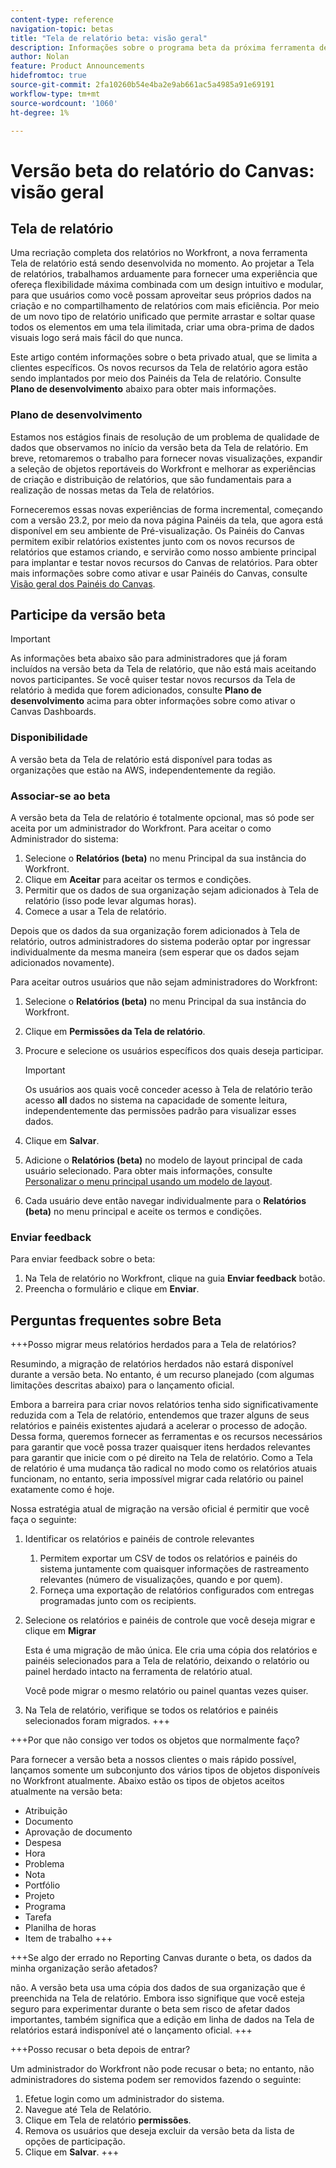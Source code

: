 ```yaml
---
content-type: reference
navigation-topic: betas
title: "Tela de relatório beta: visão geral"
description: Informações sobre o programa beta da próxima ferramenta de tela de relatório do Adobe Workfront
author: Nolan
feature: Product Announcements
hidefromtoc: true
source-git-commit: 2fa10260b54e4ba2e9ab661ac5a4985a91e69191
workflow-type: tm+mt
source-wordcount: '1060'
ht-degree: 1%

---
```



# Versão beta do relatório do Canvas: visão geral

## Tela de relatório

Uma recriação completa dos relatórios no Workfront, a nova ferramenta Tela de relatório está sendo desenvolvida no momento. Ao projetar a Tela de relatórios, trabalhamos arduamente para fornecer uma experiência que ofereça flexibilidade máxima combinada com um design intuitivo e modular, para que usuários como você possam aproveitar seus próprios dados na criação e no compartilhamento de relatórios com mais eficiência. Por meio de um novo tipo de relatório unificado que permite arrastar e soltar quase todos os elementos em uma tela ilimitada, criar uma obra-prima de dados visuais logo será mais fácil do que nunca.

Este artigo contém informações sobre o beta privado atual, que se limita a clientes específicos. Os novos recursos da Tela de relatório agora estão sendo implantados por meio dos Painéis da Tela de relatório. Consulte **Plano de desenvolvimento** abaixo para obter mais informações.

### Plano de desenvolvimento

Estamos nos estágios finais de resolução de um problema de qualidade de dados que observamos no início da versão beta da Tela de relatório. Em breve, retomaremos o trabalho para fornecer novas visualizações, expandir a seleção de objetos reportáveis do Workfront e melhorar as experiências de criação e distribuição de relatórios, que são fundamentais para a realização de nossas metas da Tela de relatórios.

Forneceremos essas novas experiências de forma incremental, começando com a versão 23.2, por meio da nova página Painéis da tela, que agora está disponível em seu ambiente de Pré-visualização. Os Painéis do Canvas permitem exibir relatórios existentes junto com os novos recursos de relatórios que estamos criando, e servirão como nosso ambiente principal para implantar e testar novos recursos do Canvas de relatórios. Para obter mais informações sobre como ativar e usar Painéis do Canvas, consulte [Visão geral dos Painéis do Canvas](/help/quicksilver/reports-and-dashboards/dashboards/creating-and-managing-dashboards/canvas-dashboards-overview.md).

## Participe da versão beta

>[!IMPORTANT]
>
>As informações beta abaixo são para administradores que já foram incluídos na versão beta da Tela de relatório, que não está mais aceitando novos participantes. Se você quiser testar novos recursos da Tela de relatório à medida que forem adicionados, consulte **Plano de desenvolvimento** acima para obter informações sobre como ativar o Canvas Dashboards.

### Disponibilidade

A versão beta da Tela de relatório está disponível para todas as organizações que estão na AWS, independentemente da região.

### Associar-se ao beta

A versão beta da Tela de relatório é totalmente opcional, mas só pode ser aceita por um administrador do Workfront. Para aceitar o como Administrador do sistema:

1. Selecione o **Relatórios (beta)** no menu Principal da sua instância do Workfront.
1. Clique em **Aceitar** para aceitar os termos e condições.
1. Permitir que os dados de sua organização sejam adicionados à Tela de relatório (isso pode levar algumas horas).
1. Comece a usar a Tela de relatório.

Depois que os dados da sua organização forem adicionados à Tela de relatório, outros administradores do sistema poderão optar por ingressar individualmente da mesma maneira (sem esperar que os dados sejam adicionados novamente).

Para aceitar outros usuários que não sejam administradores do Workfront:

1. Selecione o **Relatórios (beta)** no menu Principal da sua instância do Workfront.
1. Clique em **Permissões da Tela de relatório**.
1. Procure e selecione os usuários específicos dos quais deseja participar.

   >[!IMPORTANT]
   >
   >Os usuários aos quais você conceder acesso à Tela de relatório terão acesso **all** dados no sistema na capacidade de somente leitura, independentemente das permissões padrão para visualizar esses dados.

1. Clique em **Salvar**.
1. Adicione o **Relatórios (beta)** no modelo de layout principal de cada usuário selecionado. Para obter mais informações, consulte [Personalizar o menu principal usando um modelo de layout](/help/quicksilver/administration-and-setup/customize-workfront/use-layout-templates/customize-main-menu.md).
1. Cada usuário deve então navegar individualmente para o **Relatórios (beta)** no menu principal e aceite os termos e condições.

### Enviar feedback

Para enviar feedback sobre o beta:

1. Na Tela de relatório no Workfront, clique na guia **Enviar feedback** botão.
1. Preencha o formulário e clique em **Enviar**.

## Perguntas frequentes sobre Beta

+++Posso migrar meus relatórios herdados para a Tela de relatórios?

Resumindo, a migração de relatórios herdados não estará disponível durante a versão beta. No entanto, é um recurso planejado (com algumas limitações descritas abaixo) para o lançamento oficial.

Embora a barreira para criar novos relatórios tenha sido significativamente reduzida com a Tela de relatório, entendemos que trazer alguns de seus relatórios e painéis existentes ajudará a acelerar o processo de adoção. Dessa forma, queremos fornecer as ferramentas e os recursos necessários para garantir que você possa trazer quaisquer itens herdados relevantes para garantir que inicie com o pé direito na Tela de relatório. Como a Tela de relatório é uma mudança tão radical no modo como os relatórios atuais funcionam, no entanto, seria impossível migrar cada relatório ou painel exatamente como é hoje.

Nossa estratégia atual de migração na versão oficial é permitir que você faça o seguinte:

1. Identificar os relatórios e painéis de controle relevantes

   1. Permitem exportar um CSV de todos os relatórios e painéis do sistema juntamente com quaisquer informações de rastreamento relevantes (número de visualizações, quando e por quem).
   1. Forneça uma exportação de relatórios configurados com entregas programadas junto com os recipients.

1. Selecione os relatórios e painéis de controle que você deseja migrar e clique em **Migrar**

   Esta é uma migração de mão única. Ele cria uma cópia dos relatórios e painéis selecionados para a Tela de relatório, deixando o relatório ou painel herdado intacto na ferramenta de relatório atual.

   Você pode migrar o mesmo relatório ou painel quantas vezes quiser.

1. Na Tela de relatório, verifique se todos os relatórios e painéis selecionados foram migrados.
+++

+++Por que não consigo ver todos os objetos que normalmente faço?

Para fornecer a versão beta a nossos clientes o mais rápido possível, lançamos somente um subconjunto dos vários tipos de objetos disponíveis no Workfront atualmente. Abaixo estão os tipos de objetos aceitos atualmente na versão beta:

* Atribuição
* Documento
* Aprovação de documento
* Despesa
* Hora
* Problema
* Nota
* Portfólio
* Projeto
* Programa
* Tarefa
* Planilha de horas
* Item de trabalho
+++

+++Se algo der errado no Reporting Canvas durante o beta, os dados da minha organização serão afetados?

não. A versão beta usa uma cópia dos dados de sua organização que é preenchida na Tela de relatório. Embora isso signifique que você esteja seguro para experimentar durante o beta sem risco de afetar dados importantes, também significa que a edição em linha de dados na Tela de relatórios estará indisponível até o lançamento oficial.
+++

+++Posso recusar o beta depois de entrar?

Um administrador do Workfront não pode recusar o beta; no entanto, não administradores do sistema podem ser removidos fazendo o seguinte:

1. Efetue login como um administrador do sistema.
1. Navegue até Tela de Relatório.
1. Clique em Tela de relatório **permissões**.
1. Remova os usuários que deseja excluir da versão beta da lista de opções de participação.
1. Clique em **Salvar**.
+++
